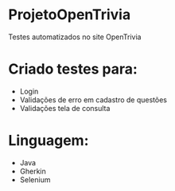# ProjetoOpenTrivia
Testes automatizados no site OpenTrivia

# Criado testes para:
- Login
- Validações de erro em cadastro de questões
- Validações tela de consulta

# Linguagem:
- Java
- Gherkin
- Selenium
